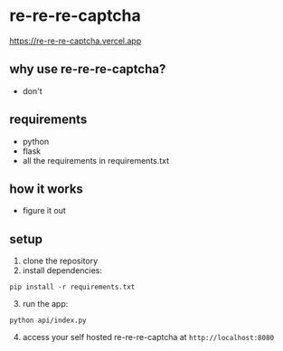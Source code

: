 # re-re-re-captcha

https://re-re-re-captcha.vercel.app

## why use re-re-re-captcha?

- don't

## requirements

- python
- flask
- all the requirements in requirements.txt

## how it works

- figure it out

## setup

1. clone the repository
2. install dependencies:
```
pip install -r requirements.txt
```
3. run the app:
```
python api/index.py
```

4. access your self hosted re-re-re-captcha at `http://localhost:8080`
